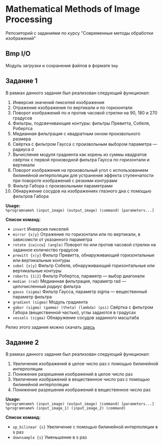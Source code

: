 # Mathematical Methods of Image Processing
Репозиторий с заданиями по курсу "Современные методы обработки изображений"

## Bmp I/O
Модуль загрузки и сохранения файлов в формате ```bmp```

## Задание 1
В рамках данного задания был реализован следующий функционал:  
1. Инверсия значений пикселей изображения  
2. Отражение изображения по вертикали и по горизонтали  
3. Поворот изображений по и против часовой стрелки на 90, 180 и 270 градусов  
4. Фильтры, подсвечивающие контуры: фильтры Превитта, Собеля, Робертса  
5. Медианная фильтрация с квадратным окном произвольного размера  
6. Свёртка с фильтром Гаусса с произвольным выбором параметра — радиуса σ  
7. Вычисление модуля градиента как корень из суммы квадратов свёрток с первой производной фильтра Гаусса по горизонтали и вертикали  
8. Поворот изображения на произвольный угол с использованием билинейной интерполяции для устранения эффекта ступенчатости при повороте изображений с резкими контурами  
9. Фильтр Габора с произвольными параметрами  
10. Обнаружение сосудов на изображениях глазного дна с помощью фильтров Габора  

**Usage:**  
```%programname% (input_image) (output_image) (command) [parameters...]```  

**Список команд:**  
* `invert`      Инверсия пикселей  
* `mirror {x|y}`        Отражение по горизонтали или по вертикали, в зависомсти от указанного параметра  
* `rotate {cw|ccw} (angle)`     Поворот по или против часовой стрелки на заданное количество градусов  
* `prewitt {x|y}`       Фильтр Превитта, обнаруживающий горизонтальные или вертикальные контуры  
* `sobel {x|y}`     Фильтр Собеля, обнаруживающий горизонтальные или вертикальные контуры  
* `roberts {1|2}`      Фильтр Робертса, параметр — выбор диагонали  
* `median (rad)`        Медианная фильтрация, параметр rad — целочисленный *радиус* фильтра  
* `gauss (sigma)`       Фильтр Гаусса, параметр sigma — вещественный параметр фильтра  
* `gradient (sigma)`        Модуль градиента  
* `gabor (sigma) (gamma) (theta) (lambda) (psi)`      Свёртка с фильтром Габора (вещественной частью), углы задаются в градусах  
* `vessels (sigma)`     Обнаружение сосудов заданного масштаба  

Релиз этого задания можно скачать [здесь](https://github.com/igormunkin/MMIP/releases/tag/v1.0)
## Задание 2
В рамках данного задания был реализован следующий функционал:  
1. Увеличение изображений в целое число раз с помощью билинейной интерполяции  
2. Понижение разрешения изображений в целое число раз  
3. Увеличение изображений в вещественное число раз с помощью билинейной интерполяции  
4. Понижение разрешения изображений в вещественное число раз  

**Usage:**  
```%programname% (input_image) (output_image) (command) [parameters...]```  
```%programname% (input_image_1) (input_image_2) (command)```  

**Список команд:**  
* `up_bilinear {s}`     Увеличение с помощью билинейной интерполяции в s раз  
* `downsample {s}`       Уменьшение в s раз  
